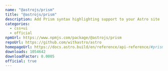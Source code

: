 ```yaml
---
name: "@astrojs/prism"
title: "@astrojs/prism"
description: Add Prism syntax highlighting support to your Astro site
categories:
  - css+ui
  - official
npmUrl: https://www.npmjs.com/package/@astrojs/prism
repoUrl: https://github.com/withastro/astro
homepageUrl: https://docs.astro.build/en/reference/api-reference/#prism-
downloads: 1054642
downloadFactor: 0.0005
official: true
---
```

